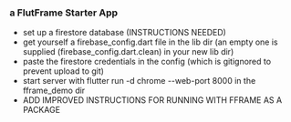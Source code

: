 ### a FlutFrame Starter App

- set up a firestore database (INSTRUCTIONS NEEDED)
- get yourself a firebase_config.dart file in the lib dir (an empty one is supplied (firebase_config.dart.clean) in your new lib dir)
- paste the firestore credentials in the config (which is gitignored to prevent upload to git) 
- start server with flutter run -d chrome  --web-port 8000 in the fframe_demo dir
- ADD IMPROVED INSTRUCTIONS FOR RUNNING WITH FFRAME AS A PACKAGE
